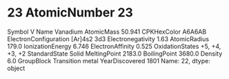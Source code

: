 # 23 AtomicNumber                           23
Symbol                                  V
Name                             Vanadium
AtomicMass                         50.941
CPKHexColor                        A6A6AB
ElectronConfiguration         [Ar]4s2 3d3
Electronegativity                    1.63
AtomicRadius                        179.0
IonizationEnergy                    6.746
ElectronAffinity                    0.525
OxidationStates            +5, +4, +3, +2
StandardState                       Solid
MeltingPoint                       2183.0
BoilingPoint                       3680.0
Density                               6.0
GroupBlock               Transition metal
YearDiscovered                       1801
Name: 22, dtype: object